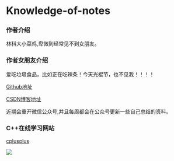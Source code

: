 # Knowledge-of-notes

### 作者介绍
林科大小菜鸡,卑微到经常见不到女朋友。

### 作者女朋友介绍
爱吃垃圾食品，比如正在吃辣条！今天光棍节，也不见我！！！！

[Github地址](https://github.com/GpsLypy)

[CSDN博客地址](https://blog.csdn.net/weixin_46269257?spm=1001.2014.3001.5343)

近期会重开微信公众号,并且每周都会在公众号更新一些自己总结的资料。

### C++在线学习网站
[cplusplus](http://www.cplusplus.com/)

![](https://imgkr.cn-bj.ufileos.com/66f3a716-b3cc-469b-9b61-8be00244305c.png)
